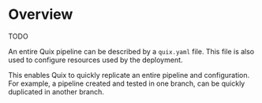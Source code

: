# Overview

TODO

An entire Quix pipeline can be described by a `quix.yaml` file. This file is also used to configure resources used by the deployment.

This enables Quix to quickly replicate an entire pipeline and configuration. For example, a pipeline created and tested in one branch, can be quickly duplicated in another branch. 
